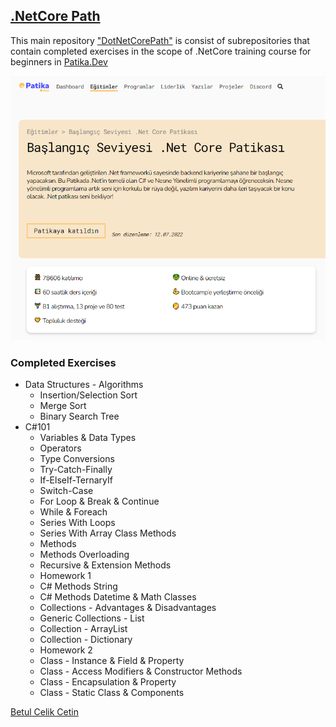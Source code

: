 ## [.NetCore Path](https://app.patika.dev/paths/baslangic-seviyesi-net-core-patikasi)
This main repository ["DotNetCorePath"](https://github.com/celikbet/DotNetCorePath) is consist of subrepositories that contain completed exercises in the scope of .NetCore training course for beginners in [Patika.Dev](https://app.patika.dev/paths)

![.NetCorePath](https://github.com/celikbet/DotNetCorePath/blob/main/netcorepath.png)

### Completed Exercises
* Data Structures - Algorithms 
    * Insertion/Selection Sort
    * Merge Sort
    * Binary Search Tree
* C#101
    * Variables & Data Types
    * Operators
    * Type Conversions
    * Try-Catch-Finally
    * If-ElseIf-TernaryIf
    * Switch-Case
    * For Loop & Break & Continue
    * While & Foreach
    * Series With Loops
    * Series With Array Class Methods
    * Methods
    * Methods Overloading
    * Recursive & Extension Methods
    * Homework 1
    * C# Methods String
    * C# Methods Datetime & Math Classes
    * Collections - Advantages & Disadvantages
    * Generic Collections - List
    * Collection - ArrayList
    * Collection - Dictionary
    * Homework 2
    * Class - Instance & Field & Property
    * Class - Access Modifiers & Constructor Methods
    * Class - Encapsulation & Property
    * Class - Static Class & Components


[Betul Celik Cetin](https://app.patika.dev/celikbet)
